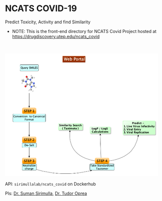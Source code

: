 # NCATS COVID-19
Predict Toxicity, Activity and find Similarity
- NOTE: This is the front-end directory for NCATS Covid Project hosted at https://drugdiscovery.utep.edu/ncats_covid

<br/><br/>
<img src="./images_other/webportal.png" />

API: `sirimullalab/ncats_covid` on Dockerhub

PIs: [Dr. Suman Sirimulla](https://expertise.utep.edu/node/36435), [Dr. Tudor Oprea](https://vivo.health.unm.edu/display/n7948) 
